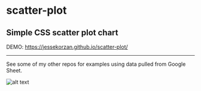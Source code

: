# scatter-plot
## Simple CSS scatter plot chart

DEMO: https://jessekorzan.github.io/scatter-plot/

---
See some of my other repos for examples using data pulled from Google Sheet.

![alt text](https://d13yacurqjgara.cloudfront.net/users/33136/screenshots/3119674/dbbl.scatter.01.png)
